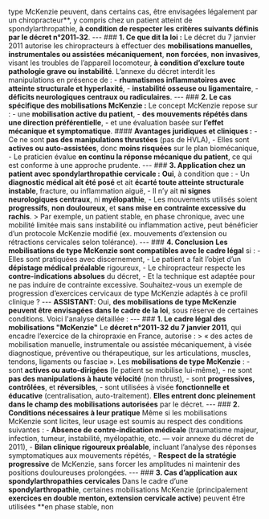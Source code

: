 type McKenzie peuvent, dans certains cas, être envisagées légalement par un chiropracteur**, y compris chez un patient atteint de spondylarthropathie, **à condition de respecter les critères suivants définis par le décret n°2011‑32**. --- ### **1. Ce que dit la loi :** Le décret du 7 janvier 2011 autorise les chiropracteurs à effectuer des **mobilisations manuelles, instrumentales ou assistées mécaniquement**, **non forcées**, **non invasives**, visant les troubles de l’appareil locomoteur, **à condition d’exclure toute pathologie grave ou instabilité**. L’annexe du décret interdit les manipulations en présence de : - **rhumatismes inflammatoires avec atteinte structurale et hyperlaxité**, - **instabilité osseuse ou ligamentaire**, - **déficits neurologiques centraux ou radiculaires**. --- ### **2. Le cas spécifique des mobilisations McKenzie :** Le concept McKenzie repose sur : - une **mobilisation active du patient**, - **des mouvements répétés dans une direction préférentielle**, - et une évaluation basée sur **l’effet mécanique et symptomatique**. #### **Avantages juridiques et cliniques :** - Ce ne sont **pas des manipulations thrustées** (pas de HVLA), - Elles sont **actives ou auto-assistées**, donc **moins risquées** sur le plan biomécanique, - Le praticien évalue **en continu la réponse mécanique du patient**, ce qui est conforme à une approche prudente. --- ### **3. Application chez un patient avec spondylarthropathie cervicale :** **Oui**, à condition que : - Un **diagnostic médical ait été posé** et ait **écarté toute atteinte structurale instable**, fracture, ou inflammation aiguë, - Il n’y ait **ni signes neurologiques centraux**, ni **myélopathie**, - Les mouvements utilisés soient **progressifs**, **non douloureux**, et **sans mise en contrainte excessive du rachis**. > Par exemple, un patient stable, en phase chronique, avec une mobilité limitée mais sans instabilité ou inflammation active, peut bénéficier d’un protocole McKenzie modifié (ex. mouvements d’extension ou rétractions cervicales selon tolérance). --- ### **4. Conclusion** **Les mobilisations de type McKenzie sont compatibles avec le cadre légal** si : - Elles sont pratiquées avec discernement, - Le patient a fait l’objet d’un **dépistage médical préalable** rigoureux, - Le chiropracteur respecte les **contre-indications absolues** du décret, - Et la technique est adaptée pour ne pas induire de contrainte excessive. Souhaitez-vous un exemple de progression d’exercices cervicaux de type McKenzie adaptés à ce profil clinique ? --- **ASSISTANT**: Oui, **des mobilisations de type McKenzie peuvent être envisagées dans le cadre de la loi**, sous réserve de certaines conditions. Voici l'analyse détaillée : --- ### **1. Le cadre légal des mobilisations "McKenzie"** Le **décret n°2011-32 du 7 janvier 2011**, qui encadre l’exercice de la chiropraxie en France, autorise : > « des actes de mobilisation manuelle, instrumentale ou assistée mécaniquement, à visée diagnostique, préventive ou thérapeutique, sur les articulations, muscles, tendons, ligaments ou fasciae ». Les **mobilisations de type McKenzie** : - sont **actives ou auto-dirigées** (le patient se mobilise lui-même), - ne sont **pas des manipulations à haute vélocité** (non thrust), - sont **progressives, contrôlées**, et **réversibles**, - sont utilisées à visée **fonctionnelle et éducative** (centralisation, auto-traitement). **Elles entrent donc pleinement dans le champ des mobilisations autorisées** par le décret. --- ### **2. Conditions nécessaires à leur pratique** Même si les mobilisations McKenzie sont licites, leur usage est soumis au respect des conditions suivantes : - **Absence de contre-indication médicale** (traumatisme majeur, infection, tumeur, instabilité, myélopathie, etc. — voir annexe du décret de 2011), - **Bilan clinique rigoureux préalable**, incluant l’analyse des réponses symptomatiques aux mouvements répétés, - **Respect de la stratégie progressive** de McKenzie, sans forcer les amplitudes ni maintenir des positions douloureuses prolongées. --- ### **3. Cas d’application aux spondylarthropathies cervicales** Dans le cadre d’une **spondylarthropathie**, certaines mobilisations McKenzie (principalement **exercices en double menton, extension cervicale active**) peuvent être utilisées **en phase stable, non